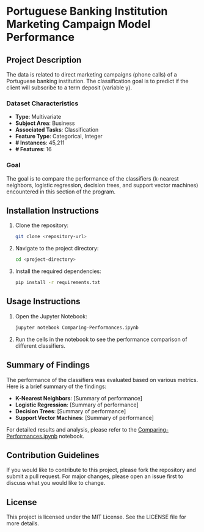 # Portuguese Banking Institution Marketing Campaign Model Performance

## Project Description
The data is related to direct marketing campaigns (phone calls) of a Portuguese banking institution. The classification goal is to predict if the client will subscribe to a term deposit (variable y).

### Dataset Characteristics
- **Type**: Multivariate
- **Subject Area**: Business
- **Associated Tasks**: Classification
- **Feature Type**: Categorical, Integer
- **# Instances**: 45,211
- **# Features**: 16

### Goal
The goal is to compare the performance of the classifiers (k-nearest neighbors, logistic regression, decision trees, and support vector machines) encountered in this section of the program.

## Installation Instructions
1. Clone the repository:
    ```sh
    git clone <repository-url>
    ```
2. Navigate to the project directory:
    ```sh
    cd <project-directory>
    ```
3. Install the required dependencies:
    ```sh
    pip install -r requirements.txt
    ```

## Usage Instructions
1. Open the Jupyter Notebook:
    ```sh
    jupyter notebook Comparing-Performances.ipynb
    ```
2. Run the cells in the notebook to see the performance comparison of different classifiers.

## Summary of Findings
The performance of the classifiers was evaluated based on various metrics. Here is a brief summary of the findings:
- **K-Nearest Neighbors**: [Summary of performance]
- **Logistic Regression**: [Summary of performance]
- **Decision Trees**: [Summary of performance]
- **Support Vector Machines**: [Summary of performance]

For detailed results and analysis, please refer to the [Comparing-Performances.ipynb](http://_vscodecontentref_/0) notebook.

## Contribution Guidelines
If you would like to contribute to this project, please fork the repository and submit a pull request. For major changes, please open an issue first to discuss what you would like to change.

## License
This project is licensed under the MIT License. See the LICENSE file for more details.